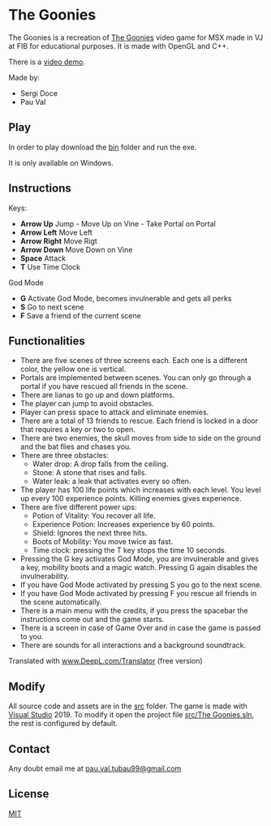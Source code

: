 # The Goonies

The Goonies is a recreation of [The Goonies](https://www.youtube.com/watch?v=yhFCiZIcjgE) video game for MSX made in VJ at FIB for educational purposes. It is made with OpenGL and C++.

There is a [video demo](demo.mp4).

Made by:
 + Sergi Doce
 + Pau Val

## Play

In order to play download the [bin](bin) folder and run the exe.

It is only available on Windows.

## Instructions
Keys:
 + **Arrow Up** Jump - Move Up on Vine - Take Portal on Portal
 + **Arrow Left** Move Left
 + **Arrow Right** Move Rigt
 + **Arrow Down** Move Down on Vine
 + **Space** Attack
 + **T** Use Time Clock

God Mode
 + **G** Activate God Mode, becomes invulnerable and gets all perks
 + **S** Go to next scene
 + **F** Save a friend of the current scene

## Functionalities

 - There are five scenes of three screens each. Each one is a different color, the yellow one is vertical.
 - Portals are implemented between scenes. You can only go through a portal if you have rescued all friends in the scene.
 - There are lianas to go up and down platforms.
 - The player can jump to avoid obstacles.
 - Player can press space to attack and eliminate enemies.
 - There are a total of 13 friends to rescue. Each friend is locked in a door that requires a key or two to open.
 - There are two enemies, the skull moves from side to side on the ground and the bat flies and chases you.
 - There are three obstacles:
     * Water drop: A drop falls from the ceiling.
     * Stone: A stone that rises and falls.
     * Water leak: a leak that activates every so often.
 - The player has 100 life points which increases with each level. You level up every 100 experience points. Killing enemies gives experience.
 - There are five different power ups:
     * Potion of Vitality: You recover all life.
     * Experience Potion: Increases experience by 60 points.
     * Shield: Ignores the next three hits.
     * Boots of Mobility: You move twice as fast.
     * Time clock: pressing the T key stops the time 10 seconds.
 - Pressing the G key activates God Mode, you are invulnerable and gives a key, mobility boots and a magic watch. Pressing G again disables the invulnerability.
 - If you have God Mode activated by pressing S you go to the next scene.
 - If you have God Mode activated by pressing F you rescue all friends in the scene automatically.
 - There is a main menu with the credits, if you press the spacebar the instructions come out and the game starts.
 - There is a screen in case of Game Over and in case the game is passed to you.
 - There are sounds for all interactions and a background soundtrack.

Translated with www.DeepL.com/Translator (free version)

## Modify

All source code and assets are in the [src](src) folder. The game is made with [Visual Studio](https://visualstudio.microsoft.com/es/vs/) 2019. To modify it open the project file [src/The Goonies.sln](src/The%20Goonies.sln), the rest is configured by default.

## Contact

Any doubt email me at pau.val.tubau99@gmail.com

## License

[MIT](https://choosealicense.com/licenses/mit/)
